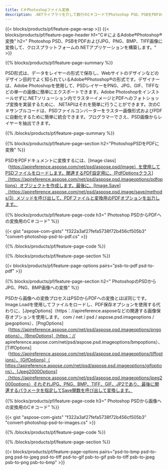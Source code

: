 ```yaml
---
title: C＃Photoshopファイル変換
description: .NETライブラリを介して数行のC＃コードでPhotoshop PSD、PSBをPDFおよびBMP、JPG、PNG、TIFFを含む画像に変換します。
---
```


{{< blocks/products/pf/feature-page-wrap >}}
{{< blocks/products/pf/feature-page-header h1="C＃によるAdobe®Photoshop®変換" h2=" Photoshop PSD、PSBをPDFおよびJPG、PNG、BMP、TIFF画像に変換して、クロスプラットフォームの.NETアプリケーションを構築します。" >}}

{{% blocks/products/pf/feature-page-summary %}}

PSD形式は、データをレイヤーの形式で保存し、Webサイトのデザインなどのデザイン目的でよく知られているAdobe®Photoshop®の形式です。デザイナーは、Adobe Photoshopを使用して、PSDレイヤーをPNG、JPG、GIF、TIFFなどの単一の画像に簡単にエクスポートできます。Adobe Photoshopをインストールせずに.NETソリューション内でラスターイメージとPDFへのフォトショップ変換を実装するために、.NETAPIはそれを簡単に行うことができます。次のC＃サンプルコードは、PSDファイルコンバーターをラスター画像形式およびPDFに自動化するために簡単に統合できます。プログラマーでさえ、PSD画像からレイヤーを抽出できます。


{{% /blocks/products/pf/feature-page-summary  %}}

{{% blocks/products/pf/feature-page-section  h2="PhotoshopPSDをPDFに変換" %}}

PSDをPDFドキュメントに変換するには、[Image class]（https://apireference.aspose.com/net/psd/aspose.psd/image）を使用してPSDファイルをロードします。関連するPDF設定用に、[PdfOptionsクラス]（https://apireference.aspose.com/net/psd/aspose.psd.imageoptions/pdfoptions）オブジェクトを作成します。最後に、[Image.Save]（https://apireference.aspose.com/net/psd/aspose.psd.image/save/methods/3）メソッドを呼び出して、PDFファイルと変換用のPDFオプションを出力します。

{{% blocks/products/pf/feature-page-code h3=" Photoshop PSDからPDFへの変換用のC＃コード" %}}

{{< gist "aspose-com-gists" "f322a3af27fefa5738f72b456cf505b3" "convert-photoshop-psd-to-pdf.cs" >}}

{{% /blocks/products/pf/feature-page-code  %}}

{{% /blocks/products/pf/feature-page-section %}}

{{< blocks/products/pf/feature-page-options pairs="psb-to-pdf psd-to-pdf" >}}

{{% blocks/products/pf/feature-page-section  h2=" PhotoshopのPSDからJPG、PNG、BMP画像への変換" %}}

PSDから画像への変換プロセスはPSDからPDFへの変換とほぼ同じです。Image.Loadを使用してファイルをロードし、PDF保存オプションを使用する代わりに、[JpegOptions]（https：//apireference.asposeなどの関連する画像保存オプションを使用します。 com / net / psd / aspose.psd.imageoptions / jpegoptions）、[PngOptions]（https://apireference.aspose.com/net/psd/aspose.psd.imageoptions/pngoptions）、[BmpOptions]（https：// apireference.aspose.com/net/psd/aspose.psd.imageoptions/bmpoptions）、[TiffOptions]（https://apireference.aspose.com/net/psd/aspose.psd.imageoptions/tiffoptions）、[GifOptions]（ https://apireference.aspose.com/net/psd/aspose.psd.imageoptions/gifoptions）、[Jpeg2000Options]（https://apireference.aspose.com/net/psd/aspose.psd.imageoptions/jpeg2000options）それぞれJPG、PNG、BMP、TIFF、GIF、JP2であり、最後に関連するパラメータを指定してSave関数を呼び出して変換します。


{{% blocks/products/pf/feature-page-code h3=" Photoshop PSDから画像への変換用のC＃コード" %}}

{{< gist "aspose-com-gists" "f322a3af27fefa5738f72b456cf505b3" "convert-photoshop-psd-to-images.cs" >}}

{{% /blocks/products/pf/feature-page-code  %}}

{{% /blocks/products/pf/feature-page-section %}}

{{< blocks/products/pf/feature-page-options pairs="psd-to-bmp psd-to-png psd-to-jpeg psd-to-tiff psd-to-gif psb-to-gif psb-to-tiff psb-to-jpeg psb-to-png psb-to-bmp" >}}
